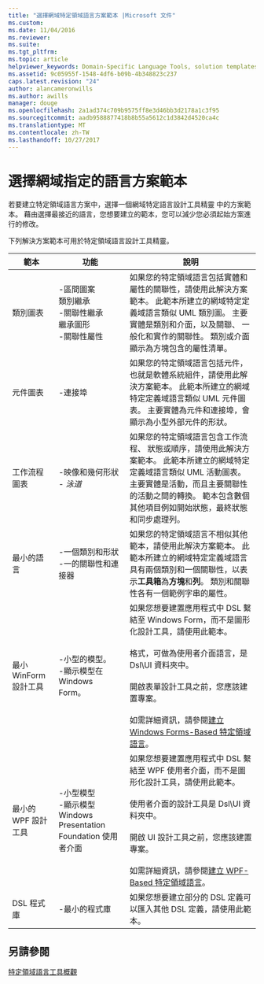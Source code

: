```yaml
---
title: "選擇網域特定領域語言方案範本 |Microsoft 文件"
ms.custom: 
ms.date: 11/04/2016
ms.reviewer: 
ms.suite: 
ms.tgt_pltfrm: 
ms.topic: article
helpviewer_keywords: Domain-Specific Language Tools, solution templates
ms.assetid: 9c05955f-1548-4df6-b09b-4b348823c237
caps.latest.revision: "24"
author: alancameronwills
ms.author: awills
manager: douge
ms.openlocfilehash: 2a1ad374c709b9575ff8e3d46bb3d2178a1c3f95
ms.sourcegitcommit: aadb9588877418b8b55a5612c1d3842d4520ca4c
ms.translationtype: MT
ms.contentlocale: zh-TW
ms.lasthandoff: 10/27/2017
---
```

# <a name="choosing-a-domain-specific-language-solution-template"></a>選擇網域指定的語言方案範本
若要建立特定領域語言方案中，選擇一個網域特定語言設計工具精靈 中的方案範本。 藉由選擇最接近的語言，您想要建立的範本，您可以減少您必須起始方案進行的修改。  
  
 下列解決方案範本可用於特定領域語言設計工具精靈。  
  
|範本|功能|說明|  
|--------------|--------------|-----------------|  
|類別圖表|-區間圖案<br />類別繼承<br />-關聯性繼承<br />繼承圖形<br />-關聯性屬性|如果您的特定領域語言包括實體和屬性的關聯性，請使用此解決方案範本。 此範本所建立的網域特定定義域語言類似 UML 類別圖。 主要實體是類別和介面，以及關聯、 一般化和實作的關聯性。 類別或介面顯示為方塊包含的屬性清單。|  
|元件圖表|-連接埠|如果您的特定領域語言包括元件，也就是軟體系統組件，請使用此解決方案範本。 此範本所建立的網域特定定義域語言類似 UML 元件圖表。 主要實體為元件和連接埠，會顯示為小型外部元件的形狀。|  
|工作流程圖表|-映像和幾何形狀<br />-   *泳道*|如果您的特定領域語言包含工作流程、 狀態或順序，請使用此解決方案範本。 此範本所建立的網域特定定義域語言類似 UML 活動圖表。 主要實體是活動，而且主要關聯性的活動之間的轉換。 範本包含數個其他項目例如開始狀態，最終狀態和同步處理列。|  
|最小的語言|-一個類別和形狀<br />-一的關聯性和連接器|如果您的特定領域語言不相似其他範本，請使用此解決方案範本。 此範本所建立的網域特定定義域語言具有兩個類別和一個關聯性，以表示**工具箱**為**方塊**和**列**。 類別和關聯性各有一個範例字串的屬性。|  
|最小 WinForm 設計工具|-小型的模型。<br />-顯示模型在 Windows Form。|如果您想要建置應用程式中 DSL 繫結至 Windows Form，而不是圖形化設計工具，請使用此範本。<br /><br /> 格式，可做為使用者介面語言，是 Dsl\UI 資料夾中。<br /><br /> 開啟表單設計工具之前，您應該建置專案。<br /><br /> 如需詳細資訊，請參閱[建立 Windows Forms-Based 特定領域語言](../modeling/creating-a-windows-forms-based-domain-specific-language.md)。|  
|最小的 WPF 設計工具|-小型模型<br />-顯示模型 Windows Presentation Foundation 使用者介面|如果您想要建置應用程式中 DSL 繫結至 WPF 使用者介面，而不是圖形化設計工具，請使用此範本。<br /><br /> 使用者介面的設計工具是 Dsl\UI 資料夾中。<br /><br /> 開啟 UI 設計工具之前，您應該建置專案。<br /><br /> 如需詳細資訊，請參閱[建立 WPF-Based 特定領域語言](../modeling/creating-a-wpf-based-domain-specific-language.md)。|  
|DSL 程式庫|-最小的程式庫|如果您想要建立部分的 DSL 定義可以匯入其他 DSL 定義，請使用此範本。|  
  
## <a name="see-also"></a>另請參閱  
 [特定領域語言工具概觀](../modeling/overview-of-domain-specific-language-tools.md)
